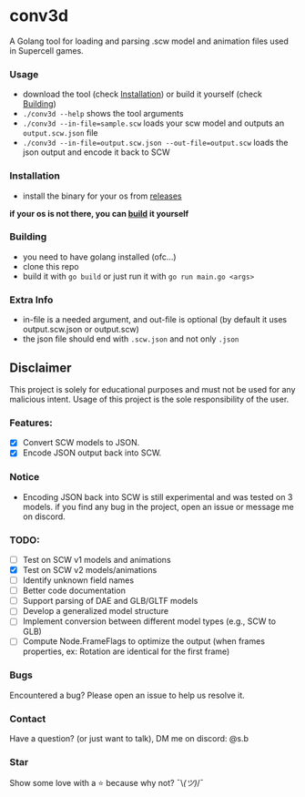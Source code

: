 # conv3d

A Golang tool for loading and parsing .scw model and animation files used in Supercell games.

### Usage
- download the tool (check [Installation](#Installation)) or build it yourself (check [Building](#Building))
- `./conv3d --help` shows the tool arguments
- `./conv3d --in-file=sample.scw` loads your scw model and outputs an `output.scw.json` file
- `./conv3d --in-file=output.scw.json --out-file=output.scw` loads the json output and encode it back to SCW

### Installation
- install the binary for your os from [releases](https://github.com/PeterHackz/conv3d/releases)

**if your os is not there, you can [build](#Building) it yourself**

### Building
- you need to have golang installed (ofc...)
- clone this repo
- build it with `go build` or just run it with `go run main.go <args>`

### Extra Info
- in-file is a needed argument, and out-file is optional (by default it uses output.scw.json or output.scw)
- the json file should end with `.scw.json` and not only `.json`

## Disclaimer
This project is solely for educational purposes and must not be used for any malicious intent. Usage of this project is the sole responsibility of the user.

### Features:
- [x] Convert SCW models to JSON.
- [x] Encode JSON output back into SCW.

### Notice
- Encoding JSON back into SCW is still experimental and was tested on 3 models. if you find any bug in the project, open an issue or message me on discord.

### TODO:
- [ ] Test on SCW v1 models and animations
- [x] Test on SCW v2 models/animations
- [ ] Identify unknown field names
- [ ] Better code documentation
- [ ] Support parsing of DAE and GLB/GLTF models
- [ ] Develop a generalized model structure
- [ ] Implement conversion between different model types (e.g., SCW to GLB)
- [ ] Compute Node.FrameFlags to optimize the output (when frames properties, ex: Rotation are identical for the first frame)

### Bugs
Encountered a bug? Please open an issue to help us resolve it.

### Contact
Have a question? (or just want to talk), DM me on discord: @s.b

### Star
Show some love with a ⭐️ because why not? ¯\\_(ツ)_/¯
